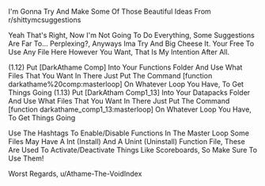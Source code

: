 I'm Gonna Try And Make Some Of Those Beautiful Ideas From r/shittymcsuggestions

Yeah That's Right, Now I'm Not Going To Do Everything, Some Suggestions Are Far To... Perplexing?, Anyways Ima Try And Big Cheese It.
Your Free To Use Any File Here However You Want, That Is My Intention After All.

(1.12)
Put [DarkAthame Comp] Into Your Functions Folder And Use What Files That You Want In There 
Just Put The Command [function darkathame%20comp:masterloop] On Whatever Loop You Have, To Get Things Going
(1.13)
Put [DarkAtham Comp1_13] Into Your Datapacks Folder And Use What Files That You Want In There 
Just Put The Command [function darkathame_comp1_13:masterloop] On Whatever Loop You Have, To Get Things Going

Use The Hashtags To Enable/Disable Functions In The Master Loop
Some Files May Have A Int (Install) And A Unint (Uninstall) Function File, These Are Used To Activate/Deactivate Things Like Scoreboards, So Make Sure To Use Them!

Worst Regards,
u/Athame-The-VoidIndex

